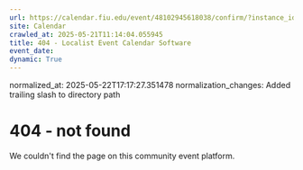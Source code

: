```yaml
---
url: https://calendar.fiu.edu/event/48102945618038/confirm/?instance_id=48102945648778&return=https%3A%2F%2Fcalendar.fiu.edu%2Fcalendar%3Fevent_types%255B%255D%3D121722
site: Calendar
crawled_at: 2025-05-21T11:14:04.055945
title: 404 - Localist Event Calendar Software
event_date: 
dynamic: True
---
```

normalized_at: 2025-05-22T17:17:27.351478
normalization_changes: Added trailing slash to directory path

# 404 - not found
We couldn't find the page on this community event platform.
